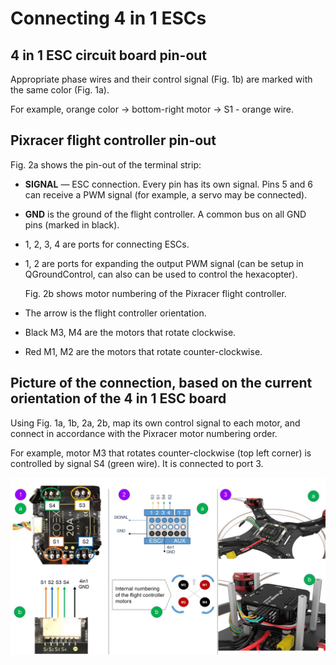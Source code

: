 # Connecting 4 in 1 ESCs

## 4 in 1 ESC circuit board pin-out

Appropriate phase wires and their control signal (Fig. 1b) are marked with the same color (Fig. 1a).

For example, orange color -> bottom-right motor -> S1 - orange wire.

## Pixracer flight controller pin-out

Fig. 2a shows the pin-out of the terminal strip:

* **SIGNAL** — ESC connection. Every pin has its own signal. Pins 5 and 6 can receive a PWM signal (for example, a servo may be connected).
* **GND** is the ground of the flight controller. A common bus on all GND pins (marked in black).
* 1, 2, 3, 4 are ports for connecting ESCs.
* 1, 2 are ports for expanding the output PWM signal (can be setup in QGroundControl, can also can be used to control the hexacopter).

    Fig. 2b shows motor numbering of the Pixracer flight controller.

* The arrow is the flight controller orientation.
* Black M3, M4 are the motors that rotate clockwise.
* Red M1, M2 are the motors that rotate counter-clockwise.

## Picture of the connection, based on the current orientation of the 4 in 1 ESC board

Using Fig. 1a, 1b, 2a, 2b, map its own control signal to each motor, and connect in accordance with the Pixracer motor numbering order.

For example, motor M3 that rotates counter-clockwise (top left corner) is controlled by signal S4 (green wire). It is connected to port 3.

![Connecting 4 in 1 ESCs](../assets/en/cl3_connectionESC4in1.jpg)
